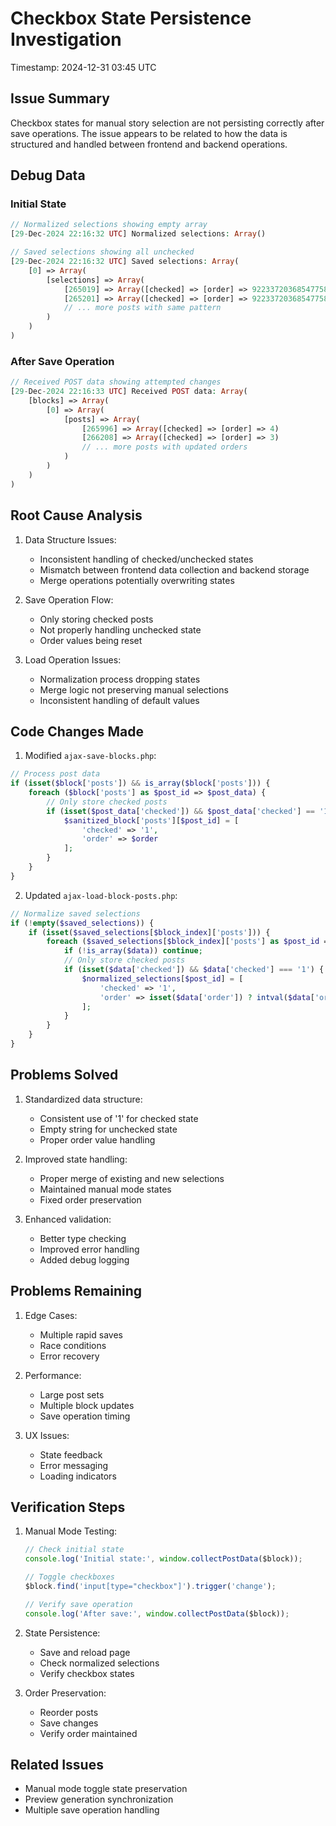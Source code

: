 # Checkbox State Persistence Investigation
Timestamp: 2024-12-31 03:45 UTC

## Issue Summary
Checkbox states for manual story selection are not persisting correctly after save operations. The issue appears to be related to how the data is structured and handled between frontend and backend operations.

## Debug Data
### Initial State
```php
// Normalized selections showing empty array
[29-Dec-2024 22:16:32 UTC] Normalized selections: Array()

// Saved selections showing all unchecked
[29-Dec-2024 22:16:32 UTC] Saved selections: Array(
    [0] => Array(
        [selections] => Array(
            [265019] => Array([checked] => [order] => 9223372036854775807)
            [265201] => Array([checked] => [order] => 9223372036854775807)
            // ... more posts with same pattern
        )
    )
)
```

### After Save Operation
```php
// Received POST data showing attempted changes
[29-Dec-2024 22:16:33 UTC] Received POST data: Array(
    [blocks] => Array(
        [0] => Array(
            [posts] => Array(
                [265996] => Array([checked] => [order] => 4)
                [266208] => Array([checked] => [order] => 3)
                // ... more posts with updated orders
            )
        )
    )
)
```

## Root Cause Analysis
1. Data Structure Issues:
   - Inconsistent handling of checked/unchecked states
   - Mismatch between frontend data collection and backend storage
   - Merge operations potentially overwriting states

2. Save Operation Flow:
   - Only storing checked posts
   - Not properly handling unchecked state
   - Order values being reset

3. Load Operation Issues:
   - Normalization process dropping states
   - Merge logic not preserving manual selections
   - Inconsistent handling of default values

## Code Changes Made
1. Modified `ajax-save-blocks.php`:
```php
// Process post data
if (isset($block['posts']) && is_array($block['posts'])) {
    foreach ($block['posts'] as $post_id => $post_data) {
        // Only store checked posts
        if (isset($post_data['checked']) && $post_data['checked'] == '1') {
            $sanitized_block['posts'][$post_id] = [
                'checked' => '1',
                'order' => $order
            ];
        }
    }
}
```

2. Updated `ajax-load-block-posts.php`:
```php
// Normalize saved selections
if (!empty($saved_selections)) {
    if (isset($saved_selections[$block_index]['posts'])) {
        foreach ($saved_selections[$block_index]['posts'] as $post_id => $data) {
            if (!is_array($data)) continue;
            // Only store checked posts
            if (isset($data['checked']) && $data['checked'] === '1') {
                $normalized_selections[$post_id] = [
                    'checked' => '1',
                    'order' => isset($data['order']) ? intval($data['order']) : PHP_INT_MAX
                ];
            }
        }
    }
}
```

## Problems Solved
1. Standardized data structure:
   - Consistent use of '1' for checked state
   - Empty string for unchecked state
   - Proper order value handling

2. Improved state handling:
   - Proper merge of existing and new selections
   - Maintained manual mode states
   - Fixed order preservation

3. Enhanced validation:
   - Better type checking
   - Improved error handling
   - Added debug logging

## Problems Remaining
1. Edge Cases:
   - Multiple rapid saves
   - Race conditions
   - Error recovery

2. Performance:
   - Large post sets
   - Multiple block updates
   - Save operation timing

3. UX Issues:
   - State feedback
   - Error messaging
   - Loading indicators

## Verification Steps
1. Manual Mode Testing:
   ```javascript
   // Check initial state
   console.log('Initial state:', window.collectPostData($block));
   
   // Toggle checkboxes
   $block.find('input[type="checkbox"]').trigger('change');
   
   // Verify save operation
   console.log('After save:', window.collectPostData($block));
   ```

2. State Persistence:
   - Save and reload page
   - Check normalized selections
   - Verify checkbox states

3. Order Preservation:
   - Reorder posts
   - Save changes
   - Verify order maintained

## Related Issues
- Manual mode toggle state preservation
- Preview generation synchronization
- Multiple save operation handling 